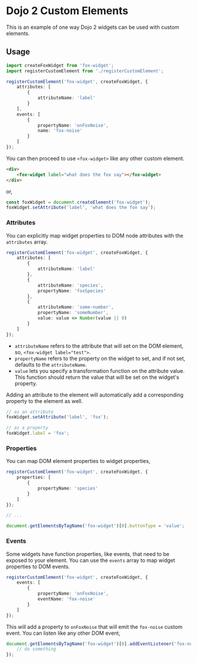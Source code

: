 # Dojo 2 Custom Elements

This is an example of one way Dojo 2 widgets can be used with custom elements.

## Usage

```ts
import createFoxWidget from 'fox-widget';
import registerCustomElement from './registerCustomElement';

registerCustomElement('fox-widget', createFoxWidget, {
    attributes: [
        {
            attributeName: 'label'
        }
    ],
    events: [
        {
            propertyName: 'onFoxNoise',
            name: 'fox-noise'
        }
    ]
});
```

You can then proceed to use `<fox-widget>` like any other custom element.

```html
<div>
    <fox-widget label="what does the fox say"></fox-widget>
</div>
```

or,

```ts
const foxWidget = document.createElement('fox-widget');
foxWidget.setAttribute('label', 'what does the fox say');
```

### Attributes

You can explicitly map widget properties to DOM node attributes with the `attributes` array.

```ts
registerCustomElement('fox-widget', createFoxWidget, {
    attributes: [
        {
            attributeName: 'label'
        },
        {
            attributeName: 'species',
            propertyName: 'foxSpecies'
        },
        {
            attributeName: 'some-number',
            propertyName: 'someNumber',
            value: value => Number(value || 0)
        }
    ]
});
```

* `attributeName` refers to the attribute that will set on the DOM element, so, `<fox-widget label="test">`.
* `propertyName` refers to the property on the widget to set, and if not set, defaults to the `attributeName`.
* `value` lets you specify a transformation function on the attribute value. This function should return the value that
will be set on the widget's property.

Adding an attribute to the element will automatically add a corresponding property to the element as well.

```ts
// as an attribute
foxWidget.setAttribute('label', 'fox');

// as a property
foxWidget.label = 'fox';
```

### Properties

You can map DOM element properties to widget properties,

```ts
registerCustomElement('fox-widget', createFoxWidget, {
    properties: [
        {
            propertyName: 'species'
        }
    ]
});

// ...

document.getElementsByTagName('fox-widget')[0].buttonType = 'value';
```


### Events

Some widgets have function properties, like events, that need to be exposed to your element. You can use the
`events` array to map widget properties to DOM events.

```ts
registerCustomElement('fox-widget', createFoxWidget, {
    events: [
        {
            propertyName: 'onFoxNoise',
            eventName: 'fox-noise'
        }
    ]
});
```

This will add a property to `onFoxNoise` that will emit the `fox-noise` custom event. You can listen like any other
DOM event,

```ts
document.getElementsByTagName('fox-widget')[0].addEventListener('fox-noise', function (event) {
    // do something
});
```
